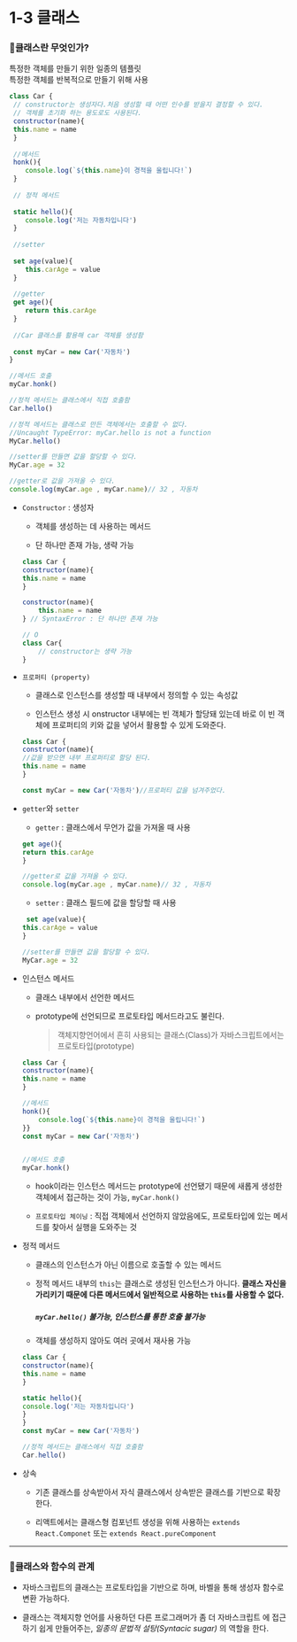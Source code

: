 <br>

# 1-3 클래스

### 📖클래스란 무엇인가?

특정한 객체를 만들기 위한 일종의 템플릿<br>
특정한 객체를 반복적으로 만들기 위해 사용

```js
class Car {
 // constructor는 생성자다.처음 생성할 때 어떤 인수를 받을지 결정할 수 있다.
 // 객체를 초기화 하는 용도로도 사용된다.
 constructor(name){
 this.name = name
 }
 
 //메서드
 honk(){
 	console.log(`${this.name}이 경적을 울립니다!`)
 }
 
 // 정적 메서드
 
 static hello(){
 	console.log('저는 자동차입니다')
 }
 
 //setter
 
 set age(value){
 	this.carAge = value
 }
 
 //getter
 get age(){
 	return this.carAge
 }
 
 //Car 클래스를 활용해 car 객체를 생성함
 
 const myCar = new Car('자동차')
}

//메서드 호출
myCar.honk()

//정적 메서드는 클래스에서 직접 호출함
Car.hello()

//정적 메서드는 클래스로 만든 객체에서는 호출할 수 없다.
//Uncaught TypeError: myCar.hello is not a function
MyCar.hello()

//setter를 만들면 값을 할당할 수 있다.
MyCar.age = 32

//getter로 값을 가져올 수 있다.
console.log(myCar.age , myCar.name)// 32 , 자동차
```

- ```Constructor```
: 생성자
    - 객체를 생성하는 데 사용하는 메서드

    - 단 하나만 존재 가능, 생략 가능

    ```js
    class Car {
    constructor(name){
    this.name = name
    }
    
    constructor(name){
        this.name = name
    } // SyntaxError : 단 하나만 존재 가능
    
    // O
    class Car{
        // constructor는 생략 가능
    }
    ```

- ```프로퍼티 (property)```
    - 클래스로 인스턴스를 생성할 때 내부에서 정의할 수 있는 속성값
    
    - 인스턴스 생성 시 onstructor 내부에는 빈 객체가 할당돼 있는데 바로 이 빈 객체에 프로퍼티의 키와 값을 넣어서 활용할 수 있게 도와준다.

    ```js
    class Car {
    constructor(name){
    //값을 받으면 내부 프로퍼티로 할당 된다. 
    this.name = name
    }

    const myCar = new Car('자동차')//프로퍼티 값을 넘겨주었다.

    ```

- ```getter```와 ```setter```

    - ```getter``` : 클래스에서 무언가 값을 가져올 때 사용
    ```js  
    get age(){
 	return this.carAge
    }

    //getter로 값을 가져올 수 있다.
    console.log(myCar.age , myCar.name)// 32 , 자동차
    ```

    - ```setter``` : 클래스 필드에 값을 할당할 때 사용
    ```js
     set age(value){
 	this.carAge = value
    }

    //setter를 만들면 값을 할당할 수 있다.
    MyCar.age = 32
    ```

- 인스턴스 메서드

    - 클래스 내부에서 선언한 메서드

    - prototype에 선언되므로 프로토타입 메서드라고도 불린다. 
        > 객체지향언어에서 흔히 사용되는 클래스(Class)가 자바스크립트에서는 프로토타입(prototype)
    ```js
    class Car {
    constructor(name){
    this.name = name
    }
    
    //메서드
    honk(){
        console.log(`${this.name}이 경적을 울립니다!`)
    }}
    const myCar = new Car('자동차')
    

    //메서드 호출
    myCar.honk()
    ```
    - hook이라는 인스턴스 메서드는 prototype에 선언됐기 때문에 새롭게 생성한 객체에서 접근하는 것이 가능, ```myCar.honk()```

    - ```프로토타입 체이닝``` : 직접 객체에서 선언하지 않았음에도, 프로토타입에 있는 메서드를 찾아서 실행을 도와주는 것

- 정적 메서드
    - 클래스의 인스턴스가 아닌 이름으로 호출할 수 있는 메서드

    - 정적 메서드 내부의 ```this```는 클래스로 생성된 인스턴스가 아니다.
__클래스 자신을 가리키기 때문에 다른 메서드에서
일반적으로 사용하는 ```this```를 사용할 수 없다.__
        ##### ```myCar.hello()``` 불가능, 인스턴스를 통한 호출 불가능

    - 객체를 생성하지 않아도 여러 곳에서 재사용 가능 

    ```js
    class Car {
    constructor(name){
    this.name = name
    }

    static hello(){
 	console.log('저는 자동차입니다')
    }
    }
    const myCar = new Car('자동차')

    //정적 메서드는 클래스에서 직접 호출함
    Car.hello()
    ```

- 상속
    - 기존 클래스를 상속받아서 자식 클래스에서 상속받은 클래스를 기반으로 확장한다. 

    - 리액트에서는 클래스형 컴포넌트 생성을 위해 사용하는 ```extends React.Componet``` 또는
```extends React.pureComponent```


 --- 

### 📖클래스와 함수의 관계

- 자바스크립트의 클래스는 프로토타입을 기반으로 하며, 바벨을 통해 생성자 함수로 변환 가능하다.

- 클래스는 객체지향 언어를 사용하던 다른 프로그래머가 좀 더 자바스크립트 에 접근하기 쉽게 만들어주는, _일종의 문법적 설탕(Syntacic sugar)_ 의 역할을 한다.

